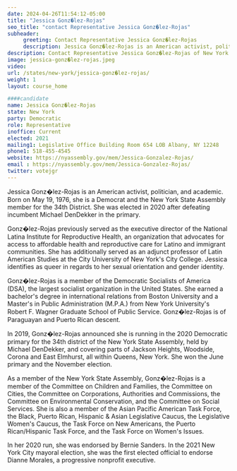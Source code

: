 ```yaml
---
date: 2024-04-26T11:54:12-05:00
title: "Jessica Gonz�lez-Rojas"
seo_title: "contact Representative Jessica Gonz�lez-Rojas"
subheader:
     greeting: Contact Representative Jessica Gonz�lez-Rojas
     description: Jessica Gonz�lez-Rojas is an American activist, politician, and academic. Born on May 19, 1976, she is a Democrat and the New York State Assembly member for the 34th District. She was elected in 2020 after defeating incumbent Michael DenDekker in the primary.
description: Contact Representative Jessica Gonz�lez-Rojas of New York. Contact information for Jessica Gonz�lez-Rojas includes email address, phone number, and mailing address.
image: jessica-gonz�lez-rojas.jpeg
video:
url: /states/new-york/jessica-gonz�lez-rojas/
weight: 1
layout: course_home

####candidate
name: Jessica Gonz�lez-Rojas
state: New York
party: Democratic
role: Representative
inoffice: Current
elected: 2021
mailing1: Legislative Office Building Room 654 LOB Albany, NY 12248
phone1: 518-455-4545
website: https://nyassembly.gov/mem/Jessica-Gonzalez-Rojas/
email : https://nyassembly.gov/mem/Jessica-Gonzalez-Rojas/
twitter: votejgr
---
```

Jessica Gonz�lez-Rojas is an American activist, politician, and academic. Born on May 19, 1976, she is a Democrat and the New York State Assembly member for the 34th District. She was elected in 2020 after defeating incumbent Michael DenDekker in the primary.

Gonz�lez-Rojas previously served as the executive director of the National Latina Institute for Reproductive Health, an organization that advocates for access to affordable health and reproductive care for Latino and immigrant communities. She has additionally served as an adjunct professor of Latin American Studies at the City University of New York's City College. Jessica identifies as queer in regards to her sexual orientation and gender identity.

Gonz�lez-Rojas is a member of the Democratic Socialists of America (DSA), the largest socialist organization in the United States. She earned a bachelor's degree in international relations from Boston University and a Master's in Public Administration (M.P.A.) from New York University's Robert F. Wagner Graduate School of Public Service. Gonz�lez-Rojas is of Paraguayan and Puerto Rican descent.

In 2019, Gonz�lez-Rojas announced she is running in the 2020 Democratic primary for the 34th district of the New York State Assembly, held by Michael DenDekker, and covering parts of Jackson Heights, Woodside, Corona and East Elmhurst, all within Queens, New York. She won the June primary and the November election.

As a member of the New York State Assembly, Gonz�lez-Rojas is a member of the Committee on Children and Families, the Committee on Cities, the Committee on Corporations, Authorities and Commissions, the Committee on Environmental Conservation, and the Committee on Social Services. She is also a member of the Asian Pacific American Task Force, the Black, Puerto Rican, Hispanic & Asian Legislative Caucus, the Legislative Women's Caucus, the Task Force on New Americans, the Puerto Rican/Hispanic Task Force, and the Task Force on Women's Issues.

In her 2020 run, she was endorsed by Bernie Sanders. In the 2021 New York City mayoral election, she was the first elected official to endorse Dianne Morales, a progressive nonprofit executive.
